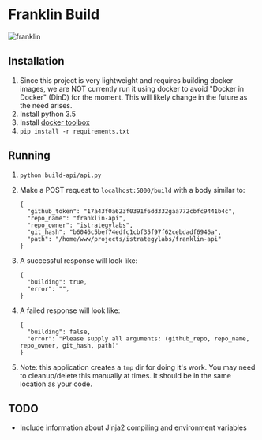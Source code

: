 # Franklin Build

![franklin](https://s-media-cache-ak0.pinimg.com/236x/d9/f9/97/d9f997346e9e651f152ad98f3ffde330.jpg)

## Installation

1. Since this project is very lightweight and requires building docker images,
   we are NOT currently run it using docker to avoid "Docker in Docker" (DinD) 
   for the moment. This will likely change in the future as the need arises. 
1. Install python 3.5
1. Install [docker toolbox](https://www.docker.com/toolbox)
1. `pip install -r requirements.txt`

## Running
1. `python build-api/api.py`
1. Make a POST request to `localhost:5000/build` with a body similar to: 

    ```
    {
      "github_token": "17a43f0a623f0391f6dd332gaa772cbfc9441b4c",
      "repo_name": "franklin-api",
      "repo_owner": "istrategylabs",
      "git_hash": "b6046c5bef74edfc1cbf35f97f62cebdadf6946a",
      "path": "/home/www/projects/istrategylabs/franklin-api"
    }
    ```
1. A successful response will look like:

    ```
    { 
      "building": true, 
      "error": "", 
    }
    ```

1. A failed response will look like:

    ```
    { 
      "building": false, 
      "error": "Please supply all arguments: (github_repo, repo_name, repo_owner, git_hash, path)" 
    }
    ```

1. Note: this application creates a `tmp` dir for doing it's work. You may need
   to cleanup/delete this manually at times. It should be in the same location
   as your code.

## TODO

- Include information about Jinja2 compiling and environment variables
